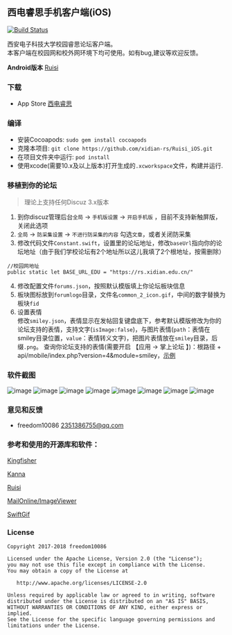 ## 西电睿思手机客户端(iOS)

[![Build Status](https://travis-ci.org/freedom10086/Ruisi_Ios.svg?branch=master)](https://travis-ci.org/freedom10086/Ruisi_Ios)

西安电子科技大学校园睿思论坛客户端。    
本客户端在校园网和校外网环境下均可使用。如有bug,建议等欢迎反馈。    

**Android版本** [Ruisi](https://github.com/freedom10086/Ruisi)


### 下载
- App Store [西电睿思](https://apps.apple.com/cn/app/西电睿思/id1322805454)

### 编译
- 安装Cocoapods: `sudo gem install cocoapods`
- 克隆本项目: `git clone https://github.com/xidian-rs/Ruisi_iOS.git`
- 在项目文件夹中运行:  `pod install`
- 使用xcode(需要10.x及以上版本)打开生成的`.xcworkspace`文件，构建并运行.

### 移植到你的论坛
> 理论上支持任何Discuz 3.x版本
1. 到你discuz管理后台`全局` -> `手机版设置` -> `开启手机版` ，目前不支持新触屏版，关闭此选项
2. `全局` -> `防采集设置` -> `不进行防采集的内容` 勾选`文章`，或者关闭防采集
3. 修改代码文件`Constant.swift`，设置里的论坛地址，修改`baseUrl`指向你的论坛地址（由于我们学校论坛有2个地址所以这儿我填了2个根地址，按需删除）
```
//校园网地址
public static let BASE_URL_EDU = "https://rs.xidian.edu.cn/"

```
4. 修改配置文件`forums.json`，按照默认模版填上你论坛板块信息
5. 板块图标放到`forumlogo`目录，文件名`common_2_icon.gif`，中间的数字替换为板块`fid`
6. 设置表情    
修改`smiley.json`，表情显示在发帖回复键盘底下，参考默认模版修改为你的论坛支持的表情，支持文字(`isImage:false`)，与图片表情(`path`：表情在smiley目录位置，`value`：表情转义文字)，把图片表情放在`smiley`目录，后缀`.png`。
查询你论坛支持的表情(需要开启 【应用 -> 掌上论坛 】)：根路径 + api/mobile/index.php?version=4&module=smiley，[示例](http://184.170.213.188/api/mobile/index.php?version=4&module=smiley)

### 软件截图
![image](https://github.com/freedom10086/Ruisi_Ios/blob/master/screenshots/1.png)
![image](https://github.com/freedom10086/Ruisi_Ios/blob/master/screenshots/2.png)
![image](https://github.com/freedom10086/Ruisi_Ios/blob/master/screenshots/3.png)
![image](https://github.com/freedom10086/Ruisi_Ios/blob/master/screenshots/4.png)
![image](https://github.com/freedom10086/Ruisi_Ios/blob/master/screenshots/5.png)
![image](https://github.com/freedom10086/Ruisi_Ios/blob/master/screenshots/6.png)
![image](https://github.com/freedom10086/Ruisi_Ios/blob/master/screenshots/7.png)
![image](https://github.com/freedom10086/Ruisi_Ios/blob/master/screenshots/8.png)

### 意见和反馈
- freedom10086 <2351386755@qq.com>

### 参考和使用的开源库和软件：

[Kingfisher](https://github.com/onevcat/Kingfisher)

[Kanna](https://github.com/tid-kijyun/Kanna)

[Ruisi](https://github.com/freedom10086/Ruisi)

[MailOnline/ImageViewer](https://github.com/MailOnline/ImageViewer)

[SwiftGif](https://github.com/bahlo/SwiftGif)


### License

    Copyright 2017-2018 freedom10086

    Licensed under the Apache License, Version 2.0 (the "License");
    you may not use this file except in compliance with the License.
    You may obtain a copy of the License at

       http://www.apache.org/licenses/LICENSE-2.0

    Unless required by applicable law or agreed to in writing, software
    distributed under the License is distributed on an "AS IS" BASIS,
    WITHOUT WARRANTIES OR CONDITIONS OF ANY KIND, either express or implied.
    See the License for the specific language governing permissions and
    limitations under the License.
